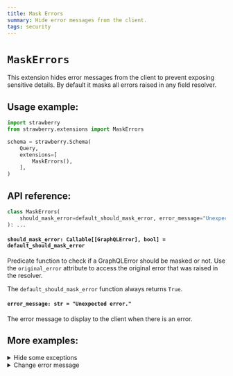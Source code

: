 ```yaml
---
title: Mask Errors
summary: Hide error messages from the client.
tags: security
---
```


# `MaskErrors`

This extension hides error messages from the client to prevent exposing
sensitive details. By default it masks all errors raised in any field resolver.

## Usage example:

```python
import strawberry
from strawberry.extensions import MaskErrors

schema = strawberry.Schema(
    Query,
    extensions=[
        MaskErrors(),
    ],
)
```

## API reference:

```python
class MaskErrors(
    should_mask_error=default_should_mask_error, error_message="Unexpected error."
): ...
```

#### `should_mask_error: Callable[[GraphQLError], bool] = default_should_mask_error`

Predicate function to check if a GraphQLError should be masked or not. Use the
`original_error` attribute to access the original error that was raised in the
resolver.

<Note>

The `default_should_mask_error` function always returns `True`.

</Note>

#### `error_message: str = "Unexpected error."`

The error message to display to the client when there is an error.

## More examples:

<details>
  <summary>Hide some exceptions</summary>

```python
import strawberry
from strawberry.extensions import MaskErrors
from graphqlx.error import GraphQLError


class VisibleError(Exception):
    pass


def should_mask_error(error: GraphQLError) -> bool:
    original_error = error.original_error
    if original_error and isinstance(original_error, VisibleError):
        return False

    return True


schema = strawberry.Schema(
    Query,
    extensions=[
        MaskErrors(should_mask_error=should_mask_error),
    ],
)
```

</details>

<details>
  <summary>Change error message</summary>

```python
import strawberry
from strawberry.extensions import MaskErrors

schema = strawberry.Schema(
    Query,
    extensions=[
        MaskErrors(error_message="Oh no! An error occured. Very sorry about that."),
    ],
)
```

</details>
